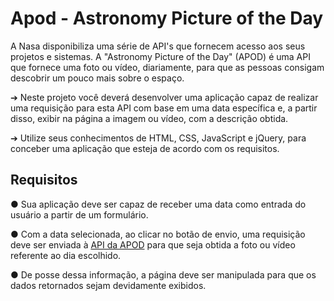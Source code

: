 # Apod - Astronomy Picture of the Day

A Nasa disponibiliza uma série de API's que fornecem acesso aos seus projetos e
sistemas. A "Astronomy Picture of the Day" (APOD) é uma API que fornece uma foto ou
vídeo, diariamente, para que as pessoas consigam descobrir um pouco mais sobre o
espaço.

➔ Neste projeto você deverá desenvolver uma aplicação capaz de realizar uma
requisição para esta API com base em uma data específica e, a partir disso, exibir
na página a imagem ou vídeo, com a descrição obtida.

➔ Utilize seus conhecimentos de HTML, CSS, JavaScript e jQuery, para conceber
uma aplicação que esteja de acordo com os requisitos.

## Requisitos

● Sua aplicação deve ser capaz de receber uma data como entrada do usuário a
partir de um formulário.

● Com a data selecionada, ao clicar no botão de envio, uma requisição deve ser
enviada à [API da APOD](https://api.nasa.gov/planetary/apod ) para que seja
obtida a foto ou vídeo referente ao dia escolhido.

● De posse dessa informação, a página deve ser manipulada para que os dados
retornados sejam devidamente exibidos.
